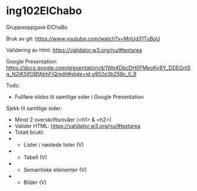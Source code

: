 # ing102ElChabo

Gruppeoppgave ElChaBo

Bruk av git: https://www.youtube.com/watch?v=MnUd31TvBoU

Validering av html: https://validator.w3.org/nu/#textarea

Google Presentation: https://docs.google.com/presentation/d/1Wp4DbcDH0FMeoKy8Y_DDEGnlSq_N2iK5lfOBfAbhFiQ/edit#slide=id.g952e3b258c_0_9

Todo:

- Fullføre slides til samtlige sider i Google Presentation

Sjekk til samtlige sider:

- Minst 2 overskriftsnivåer (\<h1> & \<h2>)
- Valider HTML: https://validator.w3.org/nu/#textarea
- Totalt brukt:
- - Lister / nøstede lister (V)
- - Tabell (V)
- - Semantiske elementer (V)
- - Bilder (V)

